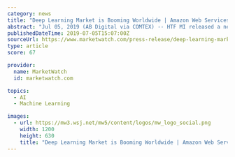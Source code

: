 ```yaml
---
category: news
title: "Deep Learning Market is Booming Worldwide | Amazon Web Services (AWS), Google, IBM, Intel, Micron Technology, Microsoft, Nvidia, Qualcomm"
abstract: "Jul 05, 2019 (AB Digital via COMTEX) -- HTF MI released a new market study on Global Deep Learning Market with 100+ market data Tables, Pie Chat, Graphs & Figures spread through Pages and easy to understand detailed analysis. At present, the market is ..."
publishedDateTime: 2019-07-05T15:07:00Z
sourceUrl: https://www.marketwatch.com/press-release/deep-learning-market-is-booming-worldwide-amazon-web-services-aws-google-ibm-intel-micron-technology-microsoft-nvidia-qualcomm-2019-07-05
type: article
score: 67

provider:
  name: MarketWatch
  id: marketwatch.com

topics:
  - AI
  - Machine Learning

images:
  - url: https://mw3.wsj.net/mw5/content/logos/mw_logo_social.png
    width: 1200
    height: 630
    title: "Deep Learning Market is Booming Worldwide | Amazon Web Services (AWS), Google, IBM, Intel, Micron Technology, Microsoft, Nvidia, Qualcomm"
---
```

